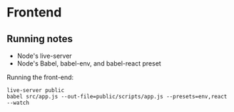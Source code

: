# Frontend

## Running notes
- Node's live-server
- Node's Babel, babel-env, and babel-react preset

Running the front-end:

```
live-server public
babel src/app.js --out-file=public/scripts/app.js --presets=env,react --watch
```